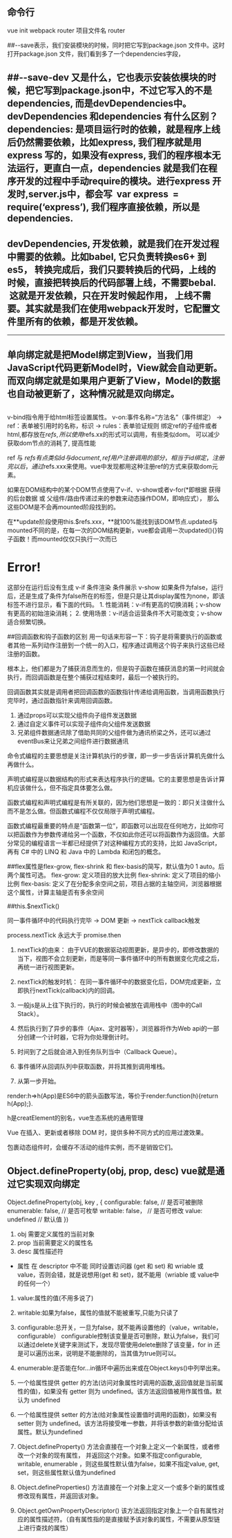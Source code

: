 ## 命令行
vue init webpack router
项目文件名 router

##--save表示，我们安装模块的时候，同时把它写到package.json 文件中。这时打开package.json 文件，我们看到多了一个dependencies字段，

##--save-dev 又是什么，它也表示安装依模块的时候，把它写到package.json中，不过它写入的不是dependencies, 而是devDependencies中。
devDependencies 和dependencies 有什么区别？dependencies: 是项目运行时的依赖，就是程序上线后仍然需要依赖，比如express, 我们程序就是用express 写的，如果没有express, 我们的程序根本无法运行，更直白一点，dependencies 就是我们在程序开发的过程中手动require的模块。进行express 开发时,server.js中，都会写  var express  = require(‘express’), 我们程序直接依赖，所以是dependencies. 
---------------------
devDependencies, 开发依赖，就是我们在开发过程中需要的依赖。比如babel, 它只负责转换es6+ 到es5， 转换完成后，我们只要转换后的代码，上线的时候，直接把转换后的代码部署上线，不需要bebal.  这就是开发依赖，只在开发时候起作用， 上线不需要。其实就是我们在使用webpack开发时，它配置文件里所有的依赖，都是开发依赖。
--------------------- 
-----------------------
单向绑定就是把Model绑定到View，当我们用JavaScript代码更新Model时，View就会自动更新。
而双向绑定就是如果用户更新了View，Model的数据也自动被更新了，这种情况就是双向绑定。
-------------------------------------
##
v-bind指令用于给html标签设置属性。
v-on:事件名称=“方法名”（事件绑定）
<el-form> -> ref：表单被引用时的名称，标识
<el-form> -> rules：表单验证规则 
绑定ref的子组件或者html,都存放在$refs,所以使用$refs.xx的形式可以调用，有些类似dom。 可以减少获取dom节点的消耗了, 提高性能

ref 与 $refs 有点类似id 与document ,ref用户注册调用的部分，相当于 id绑定，注册完以后，通过$refs.xxx来使用。vue中发现都用这种注册ref的方式来获取dom元素。

如果在DOM结构中的某个DOM节点使用了v-if、v-show或者v-for(*即根据 获得的后台数据 或 父组件/路由传递过来的参数来动态操作DOM，即响应式）， 那么这些DOM是不会再mounted阶段找到的。

在**update阶段使用this.$refs.xxx，**就100%能找到该DOM节点.updated与mounted不同的是，在每一次的DOM结构更新，vue都会调用一次updated(){}钩子函数！而mounted仅仅只执行一次而已


<h1 v-if="error">Error!</h1>这部分在运行后没有生成  v-if  条件渲染
条件展示 v-show 如果条件为false，运行后，还是生成了条件为false所在的标签，但是只是让其display属性为none，即该标签不进行显示，看下面的代码。
1. 性能消耗：v-if有更高的切换消耗；v-show有更高的初始渲染消耗；
2. 使用场景：v-if适合运营条件不大可能改变；v-show适合频繁切换。

##回调函数和钩子函数的区别 
用一句话来形容一下：钩子是将需要执行的函数或者其他一系列动作注册到一个统一的入口，程序通过调用这个钩子来执行这些已经注册的函数。

根本上，他们都是为了捕获消息而生的，但是钩子函数在捕获消息的第一时间就会执行，而回调函数是在整个捕获过程结束时，最后一个被执行的。

回调函数其实就是调用者把回调函数的函数指针传递给调用函数，当调用函数执行完毕时，通过函数指针来调用回调函数。



1. 通过props可以实现父组件向子组件发送数据
2. 通过自定义事件可以实现子组件向父组件发送数据
3. 兄弟组件数据通讯除了借助共同的父组件做为通讯桥梁之外，还可以通过eventBus来让兄弟之间组件进行数据通讯


命令式编程的主要思想是关注计算机执行的步骤，即一步一步告诉计算机先做什么再做什么。

声明式编程是以数据结构的形式来表达程序执行的逻辑。它的主要思想是告诉计算机应该做什么，但不指定具体要怎么做。

函数式编程和声明式编程是有所关联的，因为他们思想是一致的：即只关注做什么而不是怎么做。但函数式编程不仅仅局限于声明式编程。

函数式编程最重要的特点是“函数第一位”，即函数可以出现在任何地方，比如你可以把函数作为参数传递给另一个函数，不仅如此你还可以将函数作为返回值。大部分常见的编程语言一半都已经提供了对这种编程方式的支持，比如 JavaScript，再有 C# 中的 LINQ 和 Java 中的 Lambda 和闭包的概念。


##flex属性是flex-grow, flex-shrink 和 flex-basis的简写，默认值为0 1 auto。后两个属性可选。
flex-grow: 定义项目的放大比例
flex-shrink: 定义了项目的缩小比例
flex-basis: 定义了在分配多余空间之前，项目占据的主轴空间，浏览器根据这个属性，计算主轴是否有多余空间

##this.$nextTick()

<!-- 在下次 DOM 更新循环结束之后执行延迟回调。在修改数据之后  立即使用这个方法， 获取更新后的 DOM。-->
同一事件循环中的代码执行完毕 -> DOM 更新 -> nextTick callback触发

process.nextTick 永远大于 promise.then

1. nextTick的由来：
由于VUE的数据驱动视图更新，是异步的，即修改数据的当下，视图不会立刻更新，而是等同一事件循环中的所有数据变化完成之后，再统一进行视图更新。
2. nextTick的触发时机：
在同一事件循环中的数据变化后，DOM完成更新，立即执行nextTick(callback)内的回调。

1. 一般js是从上往下执行的，执行的时候会被放在调用栈中（图中的Call Stack）。
2. 然后执行到了异步的事件（Ajax、定时器等），浏览器将作为Web api的一部分创建一个计时器，它将为你处理倒计时。
3. 时间到了之后就会进入到任务队列当中（Callback Queue）。
4. 事件循环从回调队列中获取函数，并将其推到调用堆栈。
5. 从第一步开始。


render:h=>h(App)是ES6中的箭头函数写法，等价于render:function(h){return h(App);}.

h是creatElement的别名，vue生态系统的通用管理

Vue 在插入、更新或者移除 DOM 时，提供多种不同方式的应用过渡效果。

<keep-alive> 包裹动态组件时，会缓存不活动的组件实例，而不是销毁它们。


## Object.defineProperty(obj, prop, desc)  vue就是通过它实现双向绑定
Object.defineProperty(obj, key , {
    configurable: false, // 是否可被删除
    enumerable: false, // 是否可枚举
    writable: false， // 是否可修改
    value: undefined  // 默认值 
}) 
1. obj 需要定义属性的当前对象
2. prop 当前需要定义的属性名
3. desc 属性描述符
- 属性
在 descriptor 中不能 同时设置访问器 (get 和 set) 和 wriable 或 value，否则会错，就是说想用(get 和 set)，就不能用（wriable 或 value中的任何一个）

1. value:属性的值(不用多说了)
2. writable:如果为false，属性的值就不能被重写,只能为只读了
3. configurable:总开关，一旦为false，就不能再设置他的（value，writable，configurable）
configurable控制该变量是否可删除，默认为false，我们可以通过delete关键字来测试下，发现尽管使用delete删除了该变量，for in 还是可以遍历出来，说明是不能删除的，当其值为true则可以。
4. enumerable:是否能在for...in循环中遍历出来或在Object.keys()中列举出来。 
5. 一个给属性提供 getter 的方法(访问对象属性时调用的函数,返回值就是当前属性的值)，如果没有 getter 则为 undefined。该方法返回值被用作属性值。默认为 undefined
6. 一个给属性提供 setter 的方法(给对象属性设置值时调用的函数)，如果没有 setter 则为 undefined。该方法将接受唯一参数，并将该参数的新值分配给该属性。默认为undefined


1. Object.defineProperty() 方法会直接在一个对象上定义一个新属性，或者修改一个对象的现有属性， 并返回这个对象。如果不指定configurable, writable, enumerable ，则这些属性默认值为false，如果不指定value, get, set，则这些属性默认值为undefined
2. Object.defineProperties() 方法直接在一个对象上定义一个或多个新的属性或修改现有属性，并返回该对象。
3. Object.getOwnPropertyDescriptor() 该方法返回指定对象上一个自有属性对应的属性描述符。（自有属性指的是直接赋予该对象的属性，不需要从原型链上进行查找的属性）



